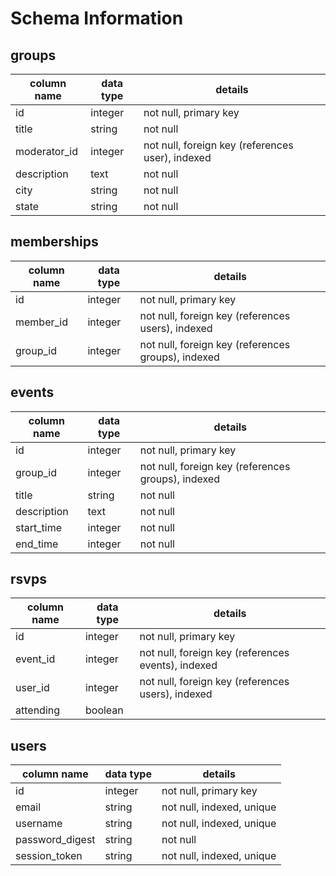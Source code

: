 # Schema Information

## groups
column name    | data type | details
---------------|-----------|-----------------------
id             | integer   | not null, primary key
title          | string    | not null
moderator_id   | integer   | not null, foreign key (references user), indexed
description    | text      | not null
city           | string    | not null
state          | string    | not null


## memberships
column name    | data type | details
---------------|-----------|-----------------------
id             | integer   | not null, primary key
member_id      | integer   | not null, foreign key (references users), indexed
group_id       | integer   | not null, foreign key (references groups), indexed

## events
column name | data type | details
------------|-----------|-----------------------
id          | integer   | not null, primary key
group_id    | integer   | not null, foreign key (references groups), indexed
title       | string    | not null
description | text      | not null
start_time  | integer   | not null
end_time    | integer   | not null

## rsvps
column name | data type | details
------------|-----------|-----------------------
id          | integer   | not null, primary key
event_id    | integer   | not null, foreign key (references events), indexed
user_id     | integer   | not null, foreign key (references users), indexed
attending   | boolean   |

## users
column name     | data type | details
----------------|-----------|-----------------------
id              | integer   | not null, primary key
email           | string    | not null, indexed, unique
username        | string    | not null, indexed, unique
password_digest | string    | not null
session_token   | string    | not null, indexed, unique
